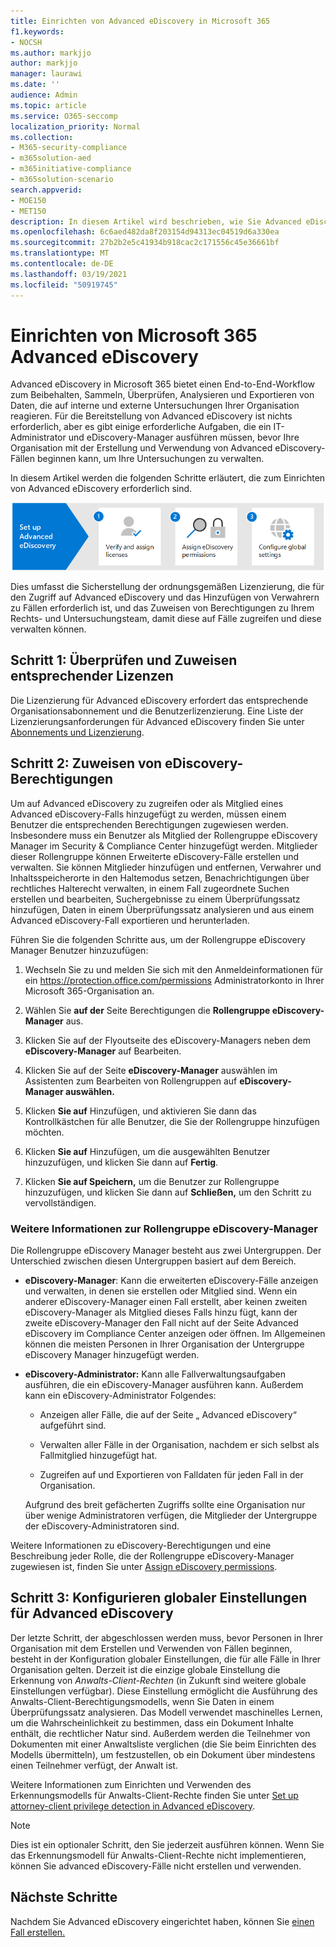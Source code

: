 ```yaml
---
title: Einrichten von Advanced eDiscovery in Microsoft 365
f1.keywords:
- NOCSH
ms.author: markjjo
author: markjjo
manager: laurawi
ms.date: ''
audience: Admin
ms.topic: article
ms.service: O365-seccomp
localization_priority: Normal
ms.collection:
- M365-security-compliance
- m365solution-aed
- m365initiative-compliance
- m365solution-scenario
search.appverid:
- MOE150
- MET150
description: In diesem Artikel wird beschrieben, wie Sie Advanced eDiscovery einrichten, damit Sie mit dem Erstellen und Verwalten von Fällen beginnen können. Außerdem werden die erforderlichen Microsoft-Abonnements und -Lizenzierung beschrieben. Nachdem Sie einige schnelle Schritte abgeschlossen haben, ist das Advanced eDiscovery-Tool einsatzbereit.
ms.openlocfilehash: 6c6aed482da8f203154d94313ec04519d6a330ea
ms.sourcegitcommit: 27b2b2e5c41934b918cac2c171556c45e36661bf
ms.translationtype: MT
ms.contentlocale: de-DE
ms.lasthandoff: 03/19/2021
ms.locfileid: "50919745"
---
```

# <a name="set-up-microsoft-365-advanced-ediscovery"></a>Einrichten von Microsoft 365 Advanced eDiscovery

Advanced eDiscovery in Microsoft 365 bietet einen End-to-End-Workflow zum Beibehalten, Sammeln, Überprüfen, Analysieren und Exportieren von Daten, die auf interne und externe Untersuchungen Ihrer Organisation reagieren. Für die Bereitstellung von Advanced eDiscovery ist nichts erforderlich, aber es gibt einige erforderliche Aufgaben, die ein IT-Administrator und eDiscovery-Manager ausführen müssen, bevor Ihre Organisation mit der Erstellung und Verwendung von Advanced eDiscovery-Fällen beginnen kann, um Ihre Untersuchungen zu verwalten.

In diesem Artikel werden die folgenden Schritte erläutert, die zum Einrichten von Advanced eDiscovery erforderlich sind.

![Schritte zum Einrichten von Advanced eDiscovery](../media/set-up-advanced-ediscovery.png)

Dies umfasst die Sicherstellung der ordnungsgemäßen Lizenzierung, die für den Zugriff auf Advanced eDiscovery und das Hinzufügen von Verwahrern zu Fällen erforderlich ist, und das Zuweisen von Berechtigungen zu Ihrem Rechts- und Untersuchungsteam, damit diese auf Fälle zugreifen und diese verwalten können.

## <a name="step-1-verify-and-assign-appropriate-licenses"></a>Schritt 1: Überprüfen und Zuweisen entsprechender Lizenzen

Die Lizenzierung für Advanced eDiscovery erfordert das entsprechende Organisationsabonnement und die Benutzerlizenzierung. Eine Liste der Lizenzierungsanforderungen für Advanced eDiscovery finden Sie unter [Abonnements und Lizenzierung](overview-ediscovery-20.md#subscriptions-and-licensing).

## <a name="step-2-assign-ediscovery-permissions"></a>Schritt 2: Zuweisen von eDiscovery-Berechtigungen

Um auf Advanced eDiscovery zu zugreifen oder als Mitglied eines Advanced eDiscovery-Falls hinzugefügt zu werden, müssen einem Benutzer die entsprechenden Berechtigungen zugewiesen werden. Insbesondere muss ein Benutzer als Mitglied der Rollengruppe eDiscovery Manager im Security & Compliance Center hinzugefügt werden. Mitglieder dieser Rollengruppe können Erweiterte eDiscovery-Fälle erstellen und verwalten. Sie können Mitglieder hinzufügen und entfernen, Verwahrer und Inhaltsspeicherorte in den Haltemodus setzen, Benachrichtigungen über rechtliches Halterecht verwalten, in einem Fall zugeordnete Suchen erstellen und bearbeiten, Suchergebnisse zu einem Überprüfungssatz hinzufügen, Daten in einem Überprüfungssatz analysieren und aus einem Advanced eDiscovery-Fall exportieren und herunterladen.

Führen Sie die folgenden Schritte aus, um der Rollengruppe eDiscovery Manager Benutzer hinzuzufügen:

1. Wechseln Sie zu und melden Sie sich mit den Anmeldeinformationen für ein <https://protection.office.com/permissions> Administratorkonto in Ihrer Microsoft 365-Organisation an.

2. Wählen Sie **auf der** Seite Berechtigungen die **Rollengruppe eDiscovery-Manager** aus.

3. Klicken Sie auf der Flyoutseite  des eDiscovery-Managers neben dem **eDiscovery-Manager** auf Bearbeiten.

4. Klicken Sie auf der Seite **eDiscovery-Manager** auswählen im Assistenten zum Bearbeiten von Rollengruppen auf **eDiscovery-Manager auswählen.**

5. Klicken **Sie auf** Hinzufügen, und aktivieren Sie dann das Kontrollkästchen für alle Benutzer, die Sie der Rollengruppe hinzufügen möchten.

6. Klicken **Sie auf** Hinzufügen, um die ausgewählten Benutzer hinzuzufügen, und klicken Sie dann auf **Fertig**.

7. Klicken **Sie auf Speichern,** um die Benutzer zur Rollengruppe hinzuzufügen, und klicken Sie dann auf **Schließen,** um den Schritt zu vervollständigen.

### <a name="more-information-about-the-ediscovery-manager-role-group"></a>Weitere Informationen zur Rollengruppe eDiscovery-Manager

Die Rollengruppe eDiscovery Manager besteht aus zwei Untergruppen. Der Unterschied zwischen diesen Untergruppen basiert auf dem Bereich.

- **eDiscovery-Manager**: Kann die erweiterten eDiscovery-Fälle anzeigen und verwalten, in denen sie erstellen oder Mitglied sind. Wenn ein anderer eDiscovery-Manager einen Fall erstellt, aber keinen zweiten eDiscovery-Manager als Mitglied dieses Falls hinzu fügt, kann der zweite eDiscovery-Manager den Fall nicht auf der Seite Advanced eDiscovery im Compliance Center anzeigen oder öffnen. Im Allgemeinen können die meisten Personen in Ihrer Organisation der Untergruppe eDiscovery Manager hinzugefügt werden.

- **eDiscovery-Administrator:** Kann alle Fallverwaltungsaufgaben ausführen, die ein eDiscovery-Manager ausführen kann. Außerdem kann ein eDiscovery-Administrator Folgendes:

  - Anzeigen aller Fälle, die auf der Seite „ Advanced eDiscovery“ aufgeführt sind.
  
  - Verwalten aller Fälle in der Organisation, nachdem er sich selbst als Fallmitglied hinzugefügt hat.

  - Zugreifen auf und Exportieren von Falldaten für jeden Fall in der Organisation.

  Aufgrund des breit gefächerten Zugriffs sollte eine Organisation nur über wenige Administratoren verfügen, die Mitglieder der Untergruppe der eDiscovery-Administratoren sind.

Weitere Informationen zu eDiscovery-Berechtigungen und eine Beschreibung jeder Rolle, die der Rollengruppe eDiscovery-Manager zugewiesen ist, finden Sie unter [Assign eDiscovery permissions](assign-ediscovery-permissions.md).

## <a name="step-3-configure-global-settings-for-advanced-ediscovery"></a>Schritt 3: Konfigurieren globaler Einstellungen für Advanced eDiscovery

Der letzte Schritt, der abgeschlossen werden muss, bevor Personen in Ihrer Organisation mit dem Erstellen und Verwenden von Fällen beginnen, besteht in der Konfiguration globaler Einstellungen, die für alle Fälle in Ihrer Organisation gelten. Derzeit ist die einzige globale Einstellung die Erkennung von *Anwalts-Client-Rechten* (in Zukunft sind weitere globale Einstellungen verfügbar). Diese Einstellung ermöglicht die Ausführung des Anwalts-Client-Berechtigungsmodells, wenn Sie Daten in einem Überprüfungssatz analysieren. Das Modell verwendet maschinelles Lernen, um die Wahrscheinlichkeit zu bestimmen, dass ein Dokument Inhalte enthält, die rechtlicher Natur sind. Außerdem werden die Teilnehmer von Dokumenten mit einer Anwaltsliste verglichen (die Sie beim Einrichten des Modells übermitteln), um festzustellen, ob ein Dokument über mindestens einen Teilnehmer verfügt, der Anwalt ist.

Weitere Informationen zum Einrichten und Verwenden des Erkennungsmodells für Anwalts-Client-Rechte finden Sie unter [Set up attorney-client privilege detection in Advanced eDiscovery](attorney-privilege-detection.md).

> [!NOTE]
> Dies ist ein optionaler Schritt, den Sie jederzeit ausführen können. Wenn Sie das Erkennungsmodell für Anwalts-Client-Rechte nicht implementieren, können Sie advanced eDiscovery-Fälle nicht erstellen und verwenden.

## <a name="next-steps"></a>Nächste Schritte

Nachdem Sie Advanced eDiscovery eingerichtet haben, können Sie [einen Fall erstellen.](create-and-manage-advanced-ediscoveryv2-case.md)